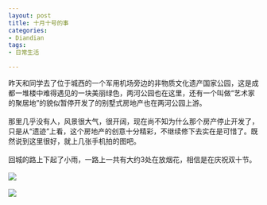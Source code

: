 ```yaml
---
layout: post
title: 十月十号的事
categories:
- Diandian
tags:
- 日常生活

---
```

昨天和同学去了位于城西的一个军用机场旁边的非物质文化遗产国家公园，这是成都一堆楼中难得遇见的一块美丽绿色，两河公园也在这里，还有一个叫做“艺术家的聚居地”的貌似暂停开发了的别墅式房地产也在两河公园上游。
<br />
<br />那里几乎没有人，风景很大气，很开阔，现在尚不知为什么那个房产停止开发了，只是从“遗迹”上看，这个房地产的创意十分精彩，不继续修下去实在是可惜了。既然说到这里很好，就上几张手机拍的图吧。
<br />
<br />回城的路上下起了小雨，一路上一共有大约3处在放烟花，相信是在庆祝双十节。
<br />
<br />
<img src="http://m2.img.srcdd.com/farm5/d/2012/0627/10/218908B9AE3FA37FB34C6FEE778F1B61_B500_900_500_375.JPEG" />
<br />
<br />
<img src="http://m1.img.srcdd.com/farm5/d/2012/0627/10/FD8D827F42C1D504447613E061C08084_B500_900_500_666.JPEG" />
<br />